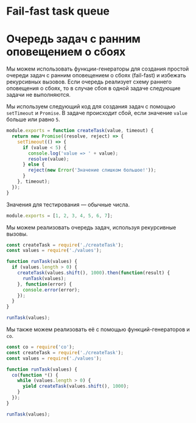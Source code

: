 # Fail-fast task queue
# Очередь задач с ранним оповещением о сбоях

Мы можем использовать функции-генераторы для создания простой очереди задач с ранним оповещением о сбоях (fail-fast) и избежать рекурсивных вызовов. Если очередь реализует схему раннего оповещения о сбоях, то в случае сбоя в одной задаче следующие задачи не выполняются. 

Мы используем следующий код для создания задач с помощью `setTimeout` и `Promise`. В задаче происходит сбой, если значение `value` больше или равно `5`.

```js
module.exports = function createTask(value, timeout) {
  return new Promise((resolve, reject) => {
    setTimeout(() => {
      if (value < 5) {
        console.log('value => ' + value);
        resolve(value);
      } else {
        reject(new Error('Значение слишком большое!'));
      }
    }, timeout);
  });
}
```

Значения для тестирования — обычные числа.

```js
module.exports = [1, 2, 3, 4, 5, 6, 7];
```

Мы можем реализовать очередь задач, используя рекурсивные вызовы.

```js
const createTask = require('./createTask');
const values = require('./values');

function runTask(values) {
  if (values.length > 0) {
    createTask(values.shift(), 1000).then(function(result) {
      runTask(values);
    }, function(error) {
      console.error(error);
    });
  }
}

runTask(values);
```

Мы также можем реализовать её с помощью функций-генераторов и `co`.

```js
const co = require('co');
const createTask = require('./createTask');
const values = require('./values');

function runTask(values) {
  co(function *() {
    while (values.length > 0) {
      yield createTask(values.shift(), 1000);
    }
  });
}

runTask(values);
```
